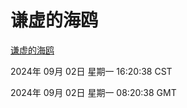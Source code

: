 # 谦虚的海鸥
[谦虚的海鸥](http://219.139.198.48:56308/qxdho/course/base/hotlink/index.php)

2024年 09月 02日 星期一 16:20:38 CST

2024年 09月 02日 星期一 08:20:38 GMT
